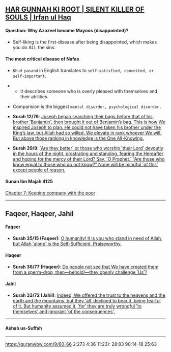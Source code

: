 ## [HAR GUNNAH KI ROOT | SILENT KILLER OF SOULS | Irfan ul Haq](https://www.youtube.com/watch?v=4E_NIK9phjw)

#### Question: Why Azazeel become Mayoos (disappointed)?
* Self-liking is the first-disease after being disappointed, which makes you do ALL the sins.

#### The most critical disease of Nafas
* `Khud pasand` in English translates to `self-satisfied, conceited, or self-important`.
* * It describes someone who is overly pleased with themselves and their abilities. 
* Comparision is the biggest `mental disorder, psychological disorder.`

* __Surah 12/76__: [Joseph began searching their bags before that of his brother ˹Benjamin˺, then brought it out of Benjamin’s bag. This is how We inspired Joseph to plan. He could not have taken his brother under the King’s law, but Allah had so willed. We elevate in rank whoever We will. But above those ranking in knowledge is the One All-Knowing.](https://quranwbw.com/12/76)

* __Surah 39/9__: [˹Are they better˺ or those who worship ˹their Lord˺ devoutly in the hours of the night, prostrating and standing, fearing the Hereafter and hoping for the mercy of their Lord? Say, ˹O Prophet,˺ “Are those who know equal to those who do not know?” None will be mindful ˹of this˺ except people of reason.](https://quranwbw.com/39/9)

#### Sunan Ibn Majah 4125
[Chapter 7: Keeping company with the poor](https://sunnah.com/ibnmajah:4125)

***


## Faqeer, Haqeer, Jahil

#### Faqeer
* __Surah 35/15 (Faqeer)__: [O humanity! It is you who stand in need of Allah, but Allah ˹alone˺ is the Self-Sufficient, Praiseworthy.](https://quranwbw.com/35/15)

#### Haqeer
* __Surah 36/77 (Haqeer)__: [Do people not see that We have created them from a sperm-drop, then—behold!—they openly challenge ˹Us˺?](https://quranwbw.com/36/77)

#### Jahil
* __Surah 33/72 (Jahil)__: [Indeed, We offered the trust to the heavens and the earth and the mountains, but they ˹all˺ declined to bear it, being fearful of it. But humanity assumed it, ˹for˺ they are truly wrongful ˹to themselves˺ and ignorant ˹of the consequences˺,](https://quranwbw.com/33/72)

***

#### Ashab us-Suffah

***

https://quranwbw.com/9/60-66
2:273
4:36
11:23):
28:83
90:14-18
25:63
